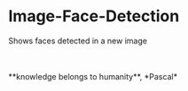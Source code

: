 # Image-Face-Detection
Shows faces detected in a new image

<BR>
  <BR>
**knowledge belongs to humanity**, *Pascal*
